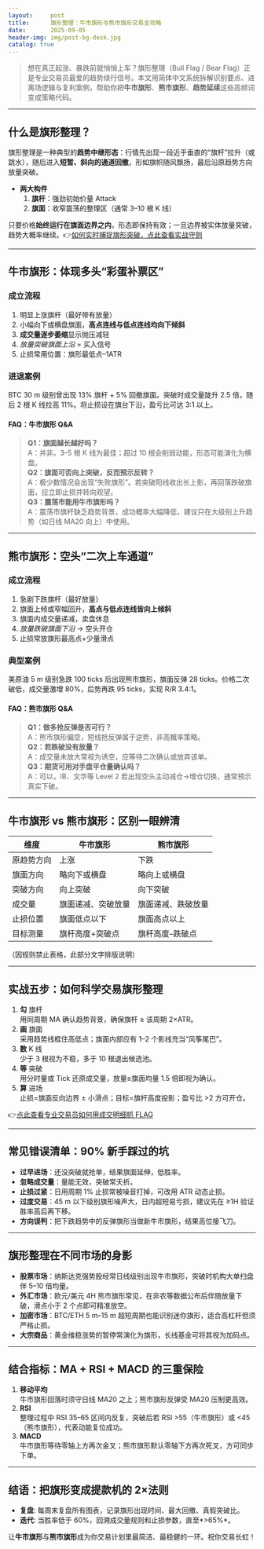 ```yaml
---
layout:     post
title:      旗形整理：牛市旗形与熊市旗形交易全攻略
date:       2025-09-05
header-img: img/post-bg-desk.jpg
catalog: true
---
```


> 想在真正起涨、暴跌前就悄悄上车？旗形整理（Bull Flag / Bear Flag）正是专业交易员最爱的趋势续行信号。本文用简体中文系统拆解识别要点、进离场逻辑与复利案例，帮助你把**牛市旗形**、**熊市旗形**、**趋势延续**这些高频词变成策略代码。

---

## 什么是旗形整理？

旗形整理是一种典型的**趋势中继形态**：行情先出现一段近乎垂直的“旗杆”拉升（或跳水），随后进入**短暂、斜向的通道回撤**，形如旗帜随风飘扬，最后沿原趋势方向放量突破。

- **两大构件**  
  1. **旗杆**：强劲初始价量 Attack  
  2. **旗面**：收窄震荡的整理区（通常 3–10 根 K 线）

只要价格**始终运行在旗面边界之内**，形态即保持有效；一旦边界被实体放量突破，趋势大概率继续。👉[如何实时捕捉旗形突破，点此查看实战守则](https://okxdog.com/)

---

## 牛市旗形：体现多头“彩蛋补票区”

### 成立流程  
1. 明显上涨旗杆（最好带有放量）  
2. 小幅向下或横盘旗面，**高点连线与低点连线均向下倾斜**  
3. **成交量逐步萎缩**显示抛压减轻  
4. *放量突破旗面上沿* = 买入信号  
5. 止损常用位置：旗形最低点–1ATR

### 进退案例  
BTC 30 m 级别曾出现 13% 旗杆 + 5% 回撤旗面。突破时成交量陡升 2.5 倍，随后 2 根 K 线拉高 11%。将止损设在旗台下沿，盈亏比可达 3:1 以上。

#### FAQ：牛市旗形 Q&A  

> **Q1：旗面越长越好吗？**  
> A：并非。3–5 根 K 线为最佳；超过 10 根会削弱动能，形态可能演化为横盘。  
> **Q2：旗面可否向上突破，反而预示反转？**  
> A：极少数情况会出现“失败旗形”。若突破阳线收出长上影，再回落跌破旗面，应立即止损并转向观望。  
> **Q3：震荡市能用牛市旗形吗？**  
> A：震荡市旗杆缺乏趋势背景，成功概率大幅降低，建议只在大级别上升趋势（如日线 MA20 向上）中使用。  

---

## 熊市旗形：空头“二次上车通道”

### 成立流程  
1. 急剧下跌旗杆（最好放量）  
2. 旗面上倾或窄幅回升，**高点与低点连线皆向上倾斜**  
3. 旗面内成交量递减，卖盘休息  
4. *放量跌破旗面下沿* → 空头开仓  
5. 止损常放旗形最高点+少量滑点

### 典型案例  
美原油 5 m 级别急跌 100 ticks 后出现熊市旗形，旗面反弹 28 ticks。价格二次破低，成交量激增 80%，后势再跌 95 ticks，实现 R/R 3.4:1。

#### FAQ：熊市旗形 Q&A  

> **Q1：做多抢反弹是否可行？**  
> A：熊市旗形偏空，短线抢反弹属于逆势，非高概率策略。  
> **Q2：若跌破没有放量？**  
> A：成交量未放大常视为诱空，应等待二次确认或放弃该单。  
> **Q3：期货可用对手盘平仓量确认吗？**  
> A：可以，IB、文华等 Level 2 若出现空头主动减仓→增仓切换，通常预示真实下破。

---

## 牛市旗形 vs 熊市旗形：区别一眼辨清

| 维度         | 牛市旗形           | 熊市旗形           |
|--------------|--------------------|--------------------|
| 原趋势方向   | 上涨               | 下跌               |
| 旗面方向     | 略向下或横盘       | 略向上或横盘       |
| 突破方向     | 向上突破           | 向下突破           |
| 成交量       | 旗面递减、突破放量 | 旗面递减、跌破放量 |
| 止损位置     | 旗面低点以下       | 旗面高点以上       |
| 目标测量     | 旗杆高度+突破点    | 旗杆高度–跌破点    |

（因规则禁止表格，此部分文字排版说明）

---

## 实战五步：如何科学交易旗形整理

1. **勾** 旗杆  
   用同周期 MA 确认趋势背景，确保旗杆 ≥ 该周期 2×ATR。  
2. **画** 旗面  
   采用趋势线框住高低点；旗面内部应有 1–2 个影线充当“风筝尾巴”。  
3. **数** K 线  
   少于 3 根视为不稳，多于 10 根退出候选池。  
4. **等** 突破  
   用分时量或 Tick 还原成交量，放量≥旗面均量 1.5 倍即视为确认。  
5. **算** 进场  
   止损=旗面反向边界 ± 小滑点；目标=旗杆高度投影；盈亏比 >2 方可开仓。  

👉[点此查看专业交易员如何用成交明细抓 FLAG](https://okxdog.com/)

---

## 常见错误清单：90% 新手踩过的坑

- **过早进场**：还没突破就抢单，结果旗面延伸，低胜率。  
- **忽略成交量**：量能无效，突破常夭折。  
- **止损过紧**：日用周期 1% 止损常被噪音打掉，可改用 ATR 动态止损。  
- **过度交易**：45 m 以下级别旗形噪声大，日内超短易亏损，建议先在 ≥1H 验证胜率高后再下移。  
- **方向误判**：把下跌趋势中的反弹旗形当做新牛市旗形，结果高位接飞刀。  

---

## 旗形整理在不同市场的身影

- **股票市场**：纳斯达克强势股经常日线级别出现牛市旗形，突破时机构大单扫盘伴 5–10 倍均量。  
- **外汇市场**：欧元/美元 4H 熊市旗形常见，在非农等数据公布后伴随放量下破，滑点小于 2 个点即可精准放空。  
- **加密市场**：BTC/ETH 5 m–15 m 超短周期也能识别迷你旗形，适合高杠杆但须严格止损。  
- **大宗商品**：黄金维稳涨势的暂停常演化为旗形，长线基金可将其视为加码点。

---

## 结合指标：MA + RSI + MACD 的三重保险

1. **移动平均**  
   牛市旗形回落时须守日线 MA20 之上；熊市旗形反弹受 MA20 压制更高效。  
2. **RSI**  
   整理过程中 RSI 35–65 区间内反复，突破后若 RSI >55（牛市旗形）或 <45（熊市旗形），代表动能复位成功。  
3. **MACD**  
   牛市旗形等待零轴上方再次金叉；熊市旗形默认零轴下方再次死叉，方可同步下单。  

---

## 结语：把旗形变成提款机的 2×法则

- **复盘**: 每周末复盘所有图表，记录旗形出现时间、最大回撤、真假突破比。  
- **迭代**: 当胜率低于 60%，回溯成交量规则和止损参数，直至*>65%*。  

让**牛市旗形**与**熊市旗形**成为你交易计划里最简洁、最稳健的一环。祝你交易长虹！